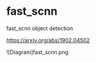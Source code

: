# fast_scnn
fast_scnn object detection

https://arxiv.org/abs/1902.04502

![Diagram]fast_scnn.png


